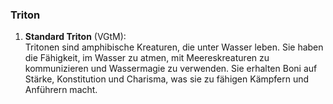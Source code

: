 
### **Triton**

1. **Standard Triton** (VGtM):  
   Tritonen sind amphibische Kreaturen, die unter Wasser leben. Sie haben die Fähigkeit, im Wasser zu atmen, mit Meereskreaturen zu kommunizieren und Wassermagie zu verwenden. Sie erhalten Boni auf Stärke, Konstitution und Charisma, was sie zu fähigen Kämpfern und Anführern macht.